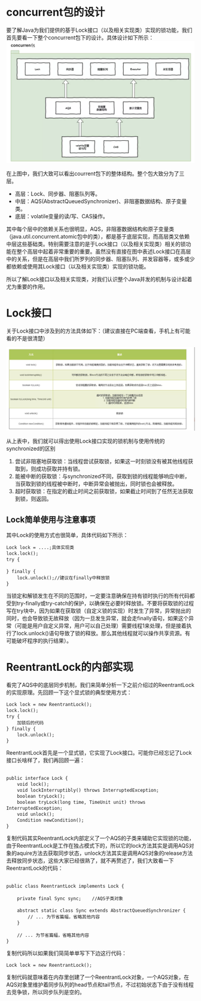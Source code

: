 
# concurrent包的设计
要了解Java为我们提供的基于Lock接口（以及相关实现类）实现的锁功能，我们首先要看一下整个concurrent包下的设计。具体设计如下所示：
![](concurrent包.png)

在上图中，我们大致可以看出courrent包下的整体结构。整个包大致分为了三层。

* 高层：Lock、同步器、阻塞队列等。
* 中层：AQS(AbstractQueuedSynchronizer)、非阻塞数据结构、原子变量类。
* 底层：volatile变量的读/写、CAS操作。


其中每个层中的依赖关系也很明显，AQS，非阻塞数据结构和原子变量类（java.util.concurrent.atomic包中的类），都是基于底层实现，而高层类又依赖中层这些基础类。特别需要注意的是于Lock接口（以及相关实现类）相关的锁功能在整个高层中起着非常重要的重要。虽然没有直接在图中表述Lock接口在高层中的关系，但是在高层中我们所罗列的同步器、阻塞队列、并发容器等，或多或少都依赖或使用其Lock接口（以及相关实现类）实现的锁功能。

所以了解Lock接口以及相关实现类，对我们认识整个Java并发的机制与设计起着尤为重要的作用。


# Lock接口


关于Lock接口中涉及到的方法具体如下：（建议直接在PC端查看，手机上有可能看的不是很清楚）

![](Lock方法.png)

从上表中，我们就可以得出使用Lock接口实现的锁机制与使用传统的synchronized的区别

1. 尝试非阻塞地获取锁：当线程尝试获取锁，如果这一时刻锁没有被其他线程获取到，则成功获取并持有锁。
2. 能被中断的获取锁：与synchronized不同，获取到锁的线程能够响应中断，当获取到锁的线程被中断时，中断异常会被抛出，同时锁也会被释放。
3. 超时获取锁：在指定的截止时间之前获取锁，如果截止时间到了任然无法获取到锁，则返回。

## Lock简单使用与注意事项
其中Lock的使用方式也很简单，具体代码如下所示：

```
Lock lock = ....;具体实现类
lock.lock();
try {

} finally {
	lock.unlock();//建议在finally中释放锁
}
```
当锁定和解锁发生在不同的范围时，一定要注意确保在持有锁时执行的所有代码都受到try-finally或try-catch的保护，以确保在必要时释放锁。不要将获取锁的过程写在try块中，因为如果在获取锁（自定义锁的实现）时发生了异常，异常抛出的同时，也会导致锁无故释放（因为一旦发生异常，就会走finally语句，如果这个异常（可能是用户自定义异常，用户可以自己处理）需要线程1来处理，但是接着执行了lock.unlock()语句导致了锁的释放。那么其他线程就可以操作共享资源。有可能破坏程序的执行结果）。

# ReentrantLock的内部实现
看完了AQS中的底层同步机制，我们来简单分析一下之前介绍过的ReentrantLock的实现原理。先回顾一下这个显式锁的典型使用方式：

```
Lock lock = new ReentrantLock();
lock.lock();
try {
    加锁后的代码
} finally {
    lock.unlock();     
}
```

ReentrantLock首先是一个显式锁，它实现了Lock接口。可能你已经忘记了Lock接口长啥样了，我们再回顾一遍：


```

public interface Lock {
    void lock();
    void lockInterruptibly() throws InterruptedException;
    boolean tryLock();
    boolean tryLock(long time, TimeUnit unit) throws InterruptedException;
    void unlock();
    Condition newCondition();
}
```

复制代码其实ReentrantLock内部定义了一个AQS的子类来辅助它实现锁的功能，由于ReentrantLock是工作在独占模式下的，所以它的lock方法其实是调用AQS对象的aquire方法去获取同步状态，unlock方法其实是调用AQS对象的release方法去释放同步状态，这些大家已经很熟了，就不再赘述了，我们大致看一下ReentrantLock的代码：

```

public class ReentrantLock implements Lock {

    private final Sync sync;    //AQS子类对象
    
    abstract static class Sync extends AbstractQueuedSynchronizer { 
        // ... 为节省篇幅，省略其他内容
    }
    
    // ... 为节省篇幅，省略其他内容
}
```

复制代码所以如果我们简简单单写下下边这行代码：

```
Lock lock = new ReentrantLock();
```

复制代码就意味着在内存里创建了一个ReentrantLock对象，一个AQS对象，在AQS对象里维护着同步队列的head节点和tail节点，不过初始状态下由于没有线程去竞争锁，所以同步队列是空的。
